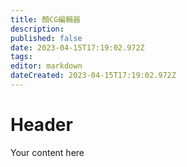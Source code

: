 ```yaml
---
title: 顏CG編輯器
description: 
published: false
date: 2023-04-15T17:19:02.972Z
tags: 
editor: markdown
dateCreated: 2023-04-15T17:19:02.972Z
---
```


# Header
Your content here